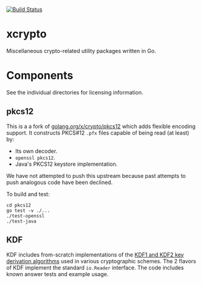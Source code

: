 [![Build Status](https://travis-ci.com/thales-e-security/xcrypto.svg?branch=master)](https://https://travis-ci.com/thales-e-security/xcrypto)
# xcrypto

Miscellaneous crypto-related utility packages written in Go.

# Components

See the individual directories for licensing information.

## pkcs12

This is a a fork of
[golang.org/x/crypto/pkcs12](https://godoc.org/golang.org/x/crypto/pkcs12)
which adds flexible encoding support. It constructs PKCS#12 `.pfx`
files capable of being read (at least) by:

* Its own decoder.
* `openssl pkcs12`.
* Java's PKCS12 keystore implementation.

We have not attempted to push this upstream because past attempts to
push analogous code have been declined.

To build and test:

    cd pkcs12
    go test -v ./...
    ./test-openssl
    ./test-java

## KDF

KDF includes from-scratch implementations of the [KDF1 and KDF2 key derivation algorithms](https://www.shoup.net/iso/std6.pdf) used in various cryptographic schemes.
The 2 flavors of KDF implement the standard `io.Reader` interface. The code includes known answer tests and example
usage.